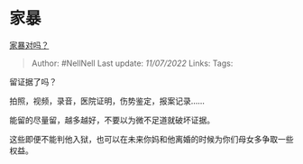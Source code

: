 # 家暴
[家暴对吗？](https://www.zhihu.com/question/541520931/answer/2558791041)

> Author: #NellNell 
> Last update: *11/07/2022* 
> Links: 
> Tags: 

留证据了吗？

拍照，视频，录音，医院证明，伤势鉴定，报案记录……

能留的尽量留，越多越好，不要以为微不足道就破坏证据。

这些即便不能判他入狱，也可以在未来你妈和他离婚的时候为你们母女多争取一些权益。